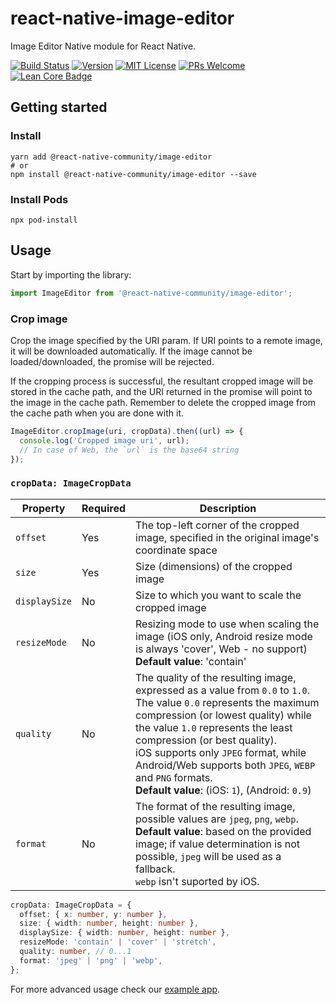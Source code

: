 # react-native-image-editor

Image Editor Native module for React Native.

[![Build Status][build-badge]][build]
[![Version][version-badge]][package]
[![MIT License][license-badge]][license]
[![PRs Welcome][prs-welcome-badge]][prs-welcome]
[![Lean Core Badge][lean-core-badge]][lean-core-issue]

## Getting started

### Install

```shell
yarn add @react-native-community/image-editor
# or
npm install @react-native-community/image-editor --save
```

### Install Pods

```shell
npx pod-install
```

## Usage

Start by importing the library:

```ts
import ImageEditor from '@react-native-community/image-editor';
```

### Crop image

Crop the image specified by the URI param. If URI points to a remote image, it will be downloaded automatically. If the image cannot be loaded/downloaded, the promise will be rejected.

If the cropping process is successful, the resultant cropped image will be stored in the cache path, and the URI returned in the promise will point to the image in the cache path. Remember to delete the cropped image from the cache path when you are done with it.

```ts
ImageEditor.cropImage(uri, cropData).then((url) => {
  console.log('Cropped image uri', url);
  // In case of Web, the `url` is the base64 string
});
```

### `cropData: ImageCropData`

| Property      | Required | Description                                                                                                                                                                                                                                                                                                                                                                                    |
| ------------- | -------- | ---------------------------------------------------------------------------------------------------------------------------------------------------------------------------------------------------------------------------------------------------------------------------------------------------------------------------------------------------------------------------------------------- |
| `offset`      | Yes      | The top-left corner of the cropped image, specified in the original image's coordinate space                                                                                                                                                                                                                                                                                                   |
| `size`        | Yes      | Size (dimensions) of the cropped image                                                                                                                                                                                                                                                                                                                                                         |
| `displaySize` | No       | Size to which you want to scale the cropped image                                                                                                                                                                                                                                                                                                                                              |
| `resizeMode`  | No       | Resizing mode to use when scaling the image (iOS only, Android resize mode is always 'cover', Web - no support) **Default value**: 'contain'                                                                                                                                                                                                                                                   |
| `quality`     | No       | The quality of the resulting image, expressed as a value from `0.0` to `1.0`. <br/>The value `0.0` represents the maximum compression (or lowest quality) while the value `1.0` represents the least compression (or best quality).<br/>iOS supports only `JPEG` format, while Android/Web supports both `JPEG`, `WEBP` and `PNG` formats.<br/>**Default value**: (iOS: `1`), (Android: `0.9`) |
| `format`      | No       | The format of the resulting image, possible values are `jpeg`, `png`, `webp`. <br/> **Default value**: based on the provided image; if value determination is not possible, `jpeg` will be used as a fallback. <br/> `webp` isn't suported by iOS.                                                                                                                                             |

```ts
cropData: ImageCropData = {
  offset: { x: number, y: number },
  size: { width: number, height: number },
  displaySize: { width: number, height: number },
  resizeMode: 'contain' | 'cover' | 'stretch',
  quality: number, // 0...1
  format: 'jpeg' | 'png' | 'webp',
};
```

For more advanced usage check our [example app](/example/src/App.tsx).

<!-- badges -->

[build-badge]: https://github.com/callstack/react-native-image-editor/actions/workflows/main.yml/badge.svg
[build]: https://github.com/callstack/react-native-image-editor/actions/workflows/main.yml
[version-badge]: https://img.shields.io/npm/v/@react-native-community/image-editor.svg
[package]: https://www.npmjs.com/package/@react-native-community/image-editor
[license-badge]: https://img.shields.io/npm/l/@react-native-community/image-editor.svg
[license]: https://opensource.org/licenses/MIT
[prs-welcome-badge]: https://img.shields.io/badge/PRs-welcome-brightgreen.svg
[prs-welcome]: http://makeapullrequest.com
[lean-core-badge]: https://img.shields.io/badge/Lean%20Core-Extracted-brightgreen.svg
[lean-core-issue]: https://github.com/facebook/react-native/issues/23313
